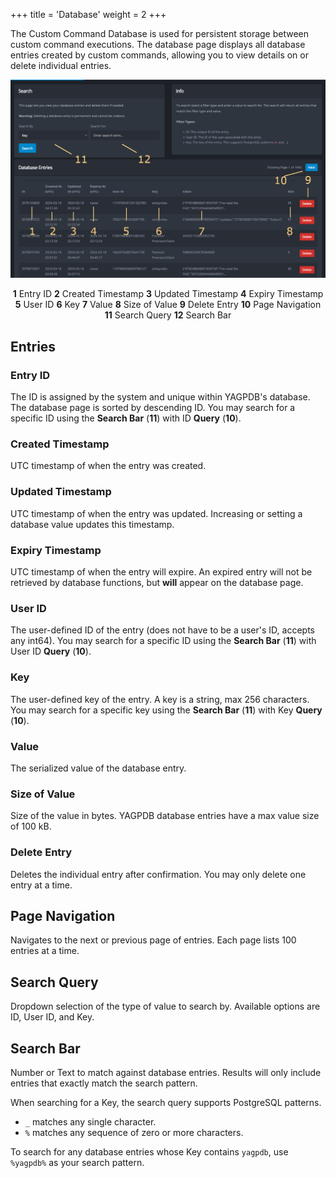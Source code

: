 +++
title = 'Database'
weight = 2
+++

The Custom Command Database is used for persistent storage between custom command executions. The database page displays
all database entries created by custom commands, allowing you to view details on or delete individual entries.

<!--more-->

![Overview of the Database page.](overview_database.png)

<center>

**1** Entry ID **2** Created Timestamp **3** Updated Timestamp **4** Expiry Timestamp **5** User ID **6** Key **7**
Value **8** Size of Value **9** Delete Entry **10** Page Navigation **11** Search Query **12** Search Bar

</center>

## Entries

### Entry ID

The ID is assigned by the system and unique within YAGPDB's database. The database page is sorted by descending ID. You
may search for a specific ID using the **Search Bar** (**11**) with ID **Query** (**10**).

### Created Timestamp

UTC timestamp of when the entry was created.

### Updated Timestamp

UTC timestamp of when the entry was updated. Increasing or setting a database value updates this timestamp.

### Expiry Timestamp

UTC timestamp of when the entry will expire. An expired entry will not be retrieved by database functions, but **will**
appear on the database page.

### User ID

The user-defined ID of the entry (does not have to be a user's ID, accepts any int64). You may search for a specific ID
using the **Search Bar** (**11**) with User ID **Query** (**10**).

### Key

The user-defined key of the entry. A key is a string, max 256 characters. You may search for a specific key using the
**Search Bar** (**11**) with Key **Query** (**10**).

### Value

The serialized value of the database entry.

### Size of Value

Size of the value in bytes. YAGPDB database entries have a max value size of 100 kB.

### Delete Entry

Deletes the individual entry after confirmation. You may only delete one entry at a time.

## Page Navigation

Navigates to the next or previous page of entries. Each page lists 100 entries at a time.

## Search Query

Dropdown selection of the type of value to search by. Available options are ID, User ID, and Key.

## Search Bar

Number or Text to match against database entries. Results will only include entries that exactly match the search
pattern.

When searching for a Key, the search query supports PostgreSQL patterns.

- `_` matches any single character.
- `%` matches any sequence of zero or more characters.

To search for any database entries whose Key contains `yagpdb`, use `%yagpdb%` as your search pattern.
